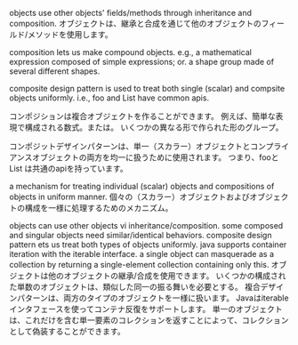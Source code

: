 objects use other objects' fields/methods through inheritance and composition.
オブジェクトは、継承と合成を通じて他のオブジェクトのフィールド/メソッドを使用します。

composition lets us make compound objects.
e.g., a mathematical expression composed of simple expressions; or.
a shape group made of several different shapes.

composite design pattern is used to treat both single (scalar) and compsite objects uniformly.
i.e., foo and List<foo> have common apis.

コンポジションは複合オブジェクトを作ることができます。
例えば、簡単な表現で構成される数式。または。
いくつかの異なる形で作られた形のグループ。

コンポジットデザインパターンは、単一（スカラー）オブジェクトとコンプライアンスオブジェクトの両方を均一に扱うために使用されます。
つまり、fooとList <foo>は共通のapiを持っています。

a mechanism for treating individual (scalar) objects and compositions of objects in uniform manner.
個々の（スカラー）オブジェクトおよびオブジェクトの構成を一様に処理するためのメカニズム。

objects can use other objects vi inheritance/composition.
some composed and singular objects need similar/identical behaviors.
composite design pattern ets us treat both types of objects uniformly.
java supports container iteration with the iterable<T> interface.
a single object can masquerade as a collection by returning a single-element collection containing only this.
オブジェクトは他のオブジェクトの継承/合成を使用できます。
いくつかの構成された単数のオブジェクトは、類似した同一の振る舞いを必要とする。
複合デザインパターンは、両方のタイプのオブジェクトを一様に扱います。
Javaはiterable <T>インタフェースを使ってコンテナ反復をサポートします。
単一のオブジェクトは、これだけを含む単一要素のコレクションを返すことによって、コレクションとして偽装することができます。

